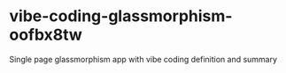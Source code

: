 # vibe-coding-glassmorphism-oofbx8tw
Single page glassmorphism app with vibe coding definition and summary
